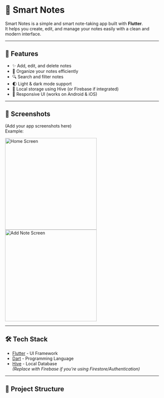 # 📝 Smart Notes

Smart Notes is a simple and smart note-taking app built with **Flutter**.  
It helps you create, edit, and manage your notes easily with a clean and modern interface.

---

## 🚀 Features
- ✨ Add, edit, and delete notes
- 📂 Organize your notes efficiently
- 🔍 Search and filter notes
- 🌓 Light & dark mode support
- 💾 Local storage using Hive (or Firebase if integrated)
- 📱 Responsive UI (works on Android & iOS)

---

## 📸 Screenshots
(Add your app screenshots here)  
Example:

<img src="screenshots/home.png" alt="Home Screen" width="300">
<img src="screenshots/add_note.png" alt="Add Note Screen" width="300">

---

## 🛠️ Tech Stack
- [Flutter](https://flutter.dev/) - UI Framework
- [Dart](https://dart.dev/) - Programming Language
- [Hive](https://pub.dev/packages/hive) - Local Database  
  *(Replace with Firebase if you’re using Firestore/Authentication)*

---

## 📂 Project Structure
